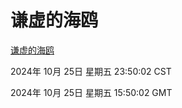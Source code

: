# 谦虚的海鸥
[谦虚的海鸥](http://219.139.199.238:56308/qxdho/course/base/hotlink/index.php)

2024年 10月 25日 星期五 23:50:02 CST

2024年 10月 25日 星期五 15:50:02 GMT
